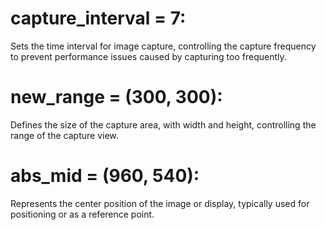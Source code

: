 
capture_interval = 7: 
===
Sets the time interval for image capture, controlling the capture frequency to prevent performance issues caused by capturing too frequently.


new_range = (300, 300): 
===
Defines the size of the capture area, with width and height, controlling the range of the capture view.


abs_mid = (960, 540):
===
Represents the center position of the image or display, typically used for positioning or as a reference point.
